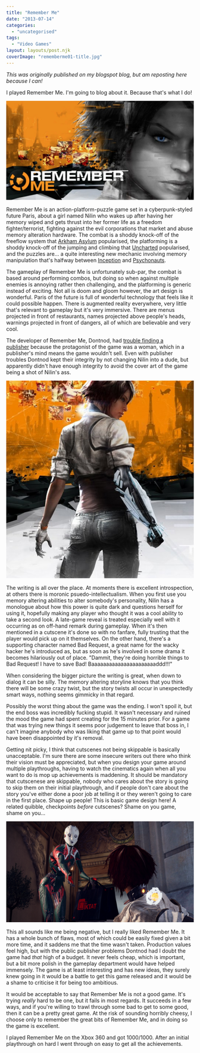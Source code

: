 ```yaml
---
title: "Remember Me"
date: "2013-07-14"
categories: 
  - "uncategorised"
tags: 
  - "Video Games"
layout: layouts/post.njk
coverImage: "rememberme01-title.jpg"
---
```


_This was originally published on my blogspot blog, but am reposting here because I can!_

I played Remember Me. I'm going to blog about it. Because that's what I do!

![Remember Me](images/rememberme01-title.jpg "Remember Me")

Remember Me is an action-platform-puzzle game set in a cyberpunk-styled future Paris, about a girl named Nilin who wakes up after having her memory wiped and gets thrust into her former life as a freedom fighter/terrorist, fighting against the evil corporations that market and abuse memory alteration hardware. The combat is a shoddy knock-off of the freeflow system that [Arkham Asylum](http://en.wikipedia.org/wiki/Batman:_Arkham_Asylum) popularised, the platforming is a shoddy knock-off of the jumping and climbing that [Uncharted](http://en.wikipedia.org/wiki/Uncharted:_Drake%27s_Fortune) popularised, and the puzzles are... a quite interesting new mechanic involving memory manipulation that's halfway between [Inception](http://en.wikipedia.org/wiki/Inception) and [Psychonauts](http://en.wikipedia.org/wiki/Psychonauts).

The gameplay of Remember Me is unfortunately sub-par, the combat is based around performing combos, but doing so when against multiple enemies is annoying rather then challenging, and the platforming is generic instead of exciting. Not all is doom and gloom however, the art design is wonderful. Paris of the future is full of wonderful technology that feels like it could possible happen. There is augmented reality everywhere, very little that's relevant to gameplay but it's very immersive. There are menus projected in front of restaurants, names projected above people's heads, warnings projected in front of dangers, all of which are believable and very cool.

The developer of Remember Me, Dontnod, had [trouble finding a publisher](http://www.penny-arcade.com/report/article/remember-mes-surprising-connection-to-facebook-and-why-its-protagonist-had) because the protagonist of the game was a woman, which in a publisher's mind means the game wouldn't sell. Even with publisher troubles Dontnod kept their integrity by not changing Nilin into a dude, but apparently didn't have enough integrity to avoid the cover art of the game being a shot of Nilin's ass.

![Remember Me coverart](images/rememberme-cover.jpg "Stay classy, video games / Integrity, thy name is bum")

The writing is all over the place. At moments there is excellent introspection, at others there is moronic psuedo-intellectualism. When you first use you memory altering abilities to alter somebody's personality, Nilin has a monologue about how this power is quite dark and questions herself for using it, hopefully making any player who thought it was a cool ability to take a second look. A late-game reveal is treated especially well with it occurring as on off-hand remark during gameplay. When it's then mentioned in a cutscene it's done so with no fanfare, fully trusting that the player would pick up on it themselves. On the other hand, there's a supporting character named Bad Request, a great name for the wacky hacker he's introduced as, but as soon as he's involved in some drama it becomes hilariously out of place. "Dammit, they're doing horrible things to Bad Request! I have to save Bad! Baaaaaaaaaaaaaaaaaaaaaaddd!!!"

When considering the bigger picture the writing is great, when down to dialog it can be silly. The memory altering storyline knows that you think there will be some crazy twist, but the story twists all occur in unexpectedly smart ways, nothing seems gimmicky in that regard.

Possibly the worst thing about the game was the ending. I won't spoil it, but the end boss was incredibly fucking stupid. It wasn't necessary and ruined the mood the game had spent creating for the 15 minutes prior. For a game that was trying new things it seems poor judgement to leave that boss in, I can't imagine anybody who was liking that game up to that point would have been disappointed by it's removal.

Getting nit picky, I think that cutscenes not being skippable is basically unacceptable. I'm sure there are some insecure writers out there who think their vision must be appreciated, but when you design your game around multiple playthroughs, having to watch the cinematics again when all you want to do is mop up achievements is maddening. It should be mandatory that cutscenese are skippable, nobody who cares about the story is going to skip them on their initial playthrough, and if people don't care about the story you've either done a poor job at telling it or they weren't going to care in the first place. Shape up people! This is basic game design here! A related quibble, checkpoints _before_ cutscenes? Shame on you game, shame on you...

![A robot from Remember Me](images/rememberme02-robot.png "Screenshot from a cutscene that gives zero story progression. It's overly long and UNSKIPPABLE")

This all sounds like me being negative, but I really liked Remember Me. It has a whole bunch of flaws, most of which could be easily fixed given a bit more time, and it saddens me that the time wasn't taken. Production values feel high, but with the public publisher problems Dontnod had I doubt the game had _that_ high of a budget. It never feels cheap, which is important, but a bit more polish in the gameplay department would have helped immensely. The game is at least interesting and has new ideas, they surely knew going in it would be a battle to get this game released and it would be a shame to criticise it for being too ambitious.

It would be acceptable to say that Remember Me is not a good game. It's trying _really_ hard to be one, but it fails in most regards. It succeeds in a few ways, and if you're willing to trawl through some bad to get to some good, then it can be a pretty great game. At the risk of sounding horribly cheesy, I choose only to remember the great bits of Remember Me, and in doing so the game is excellent.

I played Remember Me on the Xbox 360 and got 1000/1000. After an initial playthrough on hard I went through on easy to get all the achievements.
